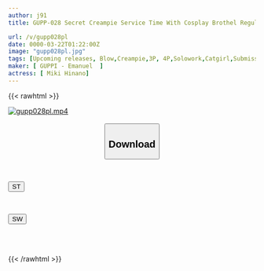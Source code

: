```yaml
---
author: j91
title: GUPP-028 Secret Creampie Service Time With Cosplay Brothel Regulars Hinano Miki

url: /v/gupp028pl
date: 0000-03-22T01:22:00Z
image: "gupp028pl.jpg"
tags: [Upcoming releases, Blow,Creampie,3P, 4P,Solowork,Catgirl,Submissive Woman	]
maker: [ GUPPI - Emanuel  ]
actress: [ Miki Hinano]
---
```



{{< rawhtml >}}

<div class="video" data-videoid="pending_link_2.html">
    <a href="javascript:;">
        <img src="/v/gupp028pl/gupp028pl.jpg" width="WIDTH" height="HEIGHT" alt="gupp028pl.mp4" loading="lazy">
    </a>
</div>

<script type="text/javascript" src="https://j91.asia/asset/on-demand-pend.js"></script>

<br>
  <link rel="stylesheet" href="https://j91.asia/asset/bs5.css">
  
  <center>
  <button class="btn btn-primary" type="button" data-bs-toggle="collapse" data-bs-target=".multi-collapse" aria-expanded="false" aria-controls="multiCollapseExample1 multiCollapseExample2"><h2>Download</h2></button></center>
</p>
<div class="row">
  <div class="col">
    <div class="collapse multi-collapse" id="multiCollapseExample1">
      <div class="card card-body">
	      	      <br>
<div class="buttons">  
<p><a href="https://j91.asia/pending_link_2.html" target="_blank"><button class="btn-hover color-3"><i class="fa fa-download"></i> ST</button></a></p></div>
    </div>
  </div>
</div>
  <div class="col">
    <div class="collapse multi-collapse" id="multiCollapseExample2">
      <div class="card card-body">
	      <br>
<div class="buttons">
<p><a href="https://j91.asia/pending_link_2.html" target="_blank"><button class="btn-hover color-2"><i class="fa fa-download"></i> SW</button></a></p></div>
<br><br>
      </div>
    </div>
  </div>
</div>

{{< /rawhtml >}}